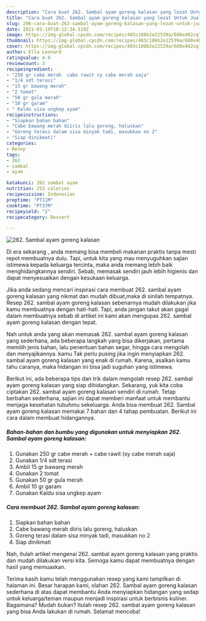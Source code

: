 ```yaml
---
description: "Cara buat 262. Sambal ayam goreng kalasan yang lezat Untuk Jualan"
title: "Cara buat 262. Sambal ayam goreng kalasan yang lezat Untuk Jualan"
slug: 296-cara-buat-262-sambal-ayam-goreng-kalasan-yang-lezat-untuk-jualan
date: 2021-03-19T10:12:34.519Z
image: https://img-global.cpcdn.com/recipes/483c186b2e22539a/680x482cq70/262-sambal-ayam-goreng-kalasan-foto-resep-utama.jpg
thumbnail: https://img-global.cpcdn.com/recipes/483c186b2e22539a/680x482cq70/262-sambal-ayam-goreng-kalasan-foto-resep-utama.jpg
cover: https://img-global.cpcdn.com/recipes/483c186b2e22539a/680x482cq70/262-sambal-ayam-goreng-kalasan-foto-resep-utama.jpg
author: Ella Leonard
ratingvalue: 4.9
reviewcount: 3
recipeingredient:
- "250 gr cabe merah  cabe rawit sy cabe merah saja"
- "1/4 sdt terasi"
- "15 gr bawang merah"
- "2 tomat"
- "50 gr gula merah"
- "10 gr garam"
- " Kaldu sisa ungkep ayam"
recipeinstructions:
- "Siapkan bahan bahan"
- "Cabe bawang merah diiris lalu goreng, haluskan"
- "Goreng terasi dalam sisa minyak tadi, masukkan no 2"
- "Siap dinikmati"
categories:
- Resep
tags:
- 262
- sambal
- ayam

katakunci: 262 sambal ayam 
nutrition: 253 calories
recipecuisine: Indonesian
preptime: "PT11M"
cooktime: "PT37M"
recipeyield: "2"
recipecategory: Dessert

---
```



![262. Sambal ayam goreng kalasan](https://img-global.cpcdn.com/recipes/483c186b2e22539a/680x482cq70/262-sambal-ayam-goreng-kalasan-foto-resep-utama.jpg)

Di era  sekarang , anda memang bisa membeli makanan praktis tanpa mesti repot membuatnya dulu. Tapi, untuk kita yang mau menyuguhkan sajian istimewa kepada keluarga tercinta, maka anda memang lebih baik menghidangkannya sendiri. Sebab, memasak sendiri jauh lebih higienis dan dapat menyesuaikan dengan kesukaan keluarga.

Jika anda sedang mencari inspirasi cara membuat 262. sambal ayam goreng kalasan yang nikmat dan mudah dibuat,maka di sinilah tempatnya. Resep 262. sambal ayam goreng kalasan  sebenarnya mudah dilakukan jika kamu membuatnya dengan hati-hati. Tapi, anda jangan takut akan gagal dalam membuatnya 
sebab di artikel ini kami akan mengupas 262. sambal ayam goreng kalasan dengan tepat.  



Nah untuk anda yang akan memasak 262. sambal ayam goreng kalasan yang sederhana, ada beberapa langkah yang bisa dikerjakan, pertama memilih jenis bahan, lalu penentuan bahan segar, hingga cara mengolah dan menyajikannya. kamu Tak perlu pusing jika ingin menyiapkan 262. sambal ayam goreng kalasan yang enak di rumah. Karena, asalkan kamu  tahu caranya, maka hidangan ini bisa jadi suguhan yang istimewa.

Berikut ini, ada beberapa tips dan trik dalam mengolah resep 262. sambal ayam goreng kalasan yang siap dihidangkan. Sekarang, yuk kita coba ciptakan 262. sambal ayam goreng kalasan sendiri di rumah. Tetap berbahan sederhana, sajian ini dapat memberi manfaat untuk membantu menjaga kesehatan tubuhmu sekeluarga. Anda bisa membuat 262. Sambal ayam goreng kalasan memakai 7 bahan dan 4 tahap pembuatan. Berikut ini cara dalam membuat hidangannya.

<!--inarticleads1-->

##### Bahan-bahan dan bumbu yang digunakan untuk menyiapkan 262. Sambal ayam goreng kalasan:

1. Gunakan 250 gr cabe merah + cabe rawit (sy cabe merah saja)
1. Gunakan 1/4 sdt terasi
1. Ambil 15 gr bawang merah
1. Gunakan 2 tomat
1. Gunakan 50 gr gula merah
1. Ambil 10 gr garam
1. Gunakan  Kaldu sisa ungkep ayam




<!--inarticleads2-->

##### Cara membuat 262. Sambal ayam goreng kalasan:

1. Siapkan bahan bahan
1. Cabe bawang merah diiris lalu goreng, haluskan
1. Goreng terasi dalam sisa minyak tadi, masukkan no 2
1. Siap dinikmati




Nah, itulah artikel mengenai  262. sambal ayam goreng kalasan  yang praktis dan mudah dilakukan versi kita. Semoga kamu dapat membuatnya dengan hasil yang memuaskan. 

Terima kasih kamu telah menggunakan resep yang kami tampilkan di halaman ini. Besar harapan kami, olahan  262. Sambal ayam goreng kalasan sederhana di atas dapat membantu Anda menyiapkan hidangan yang sedap untuk keluarga/teman maupun menjadi inspirasi untuk berbisnis kuliner. Bagaimana? Mudah bukan? Itulah resep 262. sambal ayam goreng kalasan yang bisa Anda lakukan di rumah. Selamat mencoba!

